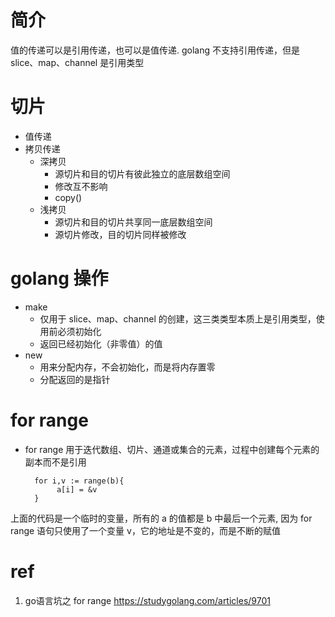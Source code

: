 # 简介
值的传递可以是引用传递，也可以是值传递. golang 不支持引用传递，但是 slice、map、channel 是引用类型


# 切片

+ 值传递
+ 拷贝传递
    - 深拷贝
        - 源切片和目的切片有彼此独立的底层数组空间
        - 修改互不影响
        - copy()
    - 浅拷贝
        - 源切片和目的切片共享同一底层数组空间
        - 源切片修改，目的切片同样被修改


# golang 操作
+ make
    - 仅用于 slice、map、channel 的创建，这三类类型本质上是引用类型，使用前必须初始化
    - 返回已经初始化（非零值）的值
+ new
    - 用来分配内存，不会初始化，而是将内存置零
    - 分配返回的是指针

# for range
+ for range 用于迭代数组、切片、通道或集合的元素，过程中创建每个元素的副本而不是引用

        for i,v := range(b){
             a[i] = &v   
        }

上面的代码是一个临时的变量，所有的 a 的值都是 b 中最后一个元素, 因为 for range 语句只使用了一个变量 v，它的地址是不变的，而是不断的赋值



# ref
1. go语言坑之 for range https://studygolang.com/articles/9701